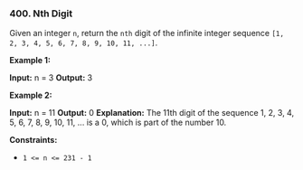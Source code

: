 ### 400\. Nth Digit

Given an integer `n`, return the `nth` digit of the infinite integer sequence `[1, 2, 3, 4, 5, 6, 7, 8, 9, 10, 11, ...]`.

**Example 1:**

**Input:** n = 3
**Output:** 3

**Example 2:**

**Input:** n = 11
**Output:** 0
**Explanation:** The 11th digit of the sequence 1, 2, 3, 4, 5, 6, 7, 8, 9, 10, 11, ... is a 0, which is part of the number 10.

**Constraints:**

*   `1 <= n <= 231 - 1`
